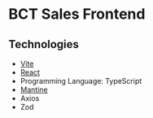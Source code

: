 # BCT Sales Frontend

## Technologies

* [Vite](https://vite.dev/)
* [React](https://react.dev/)
* Programming Language: TypeScript
* [Mantine](https://mantine.dev/)
* Axios
* Zod
